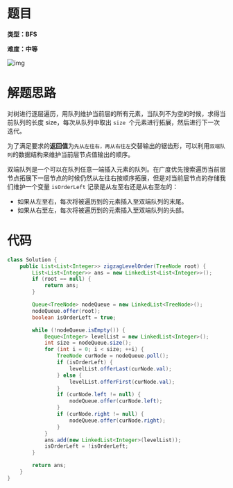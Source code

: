 # 题目



**类型：BFS**



**难度：中等**



![img](https://gitee.com/janeroad/iamge-cloud/raw/master/NoteImage/1631362777969-511a9642-f479-464f-b336-62e02c3f3043.png)

# 解题思路



对树进行逐层遍历，用队列维护当前层的所有元素，当队列不为空的时候，求得当前队列的长度 size，每次从队列中取出 `size `个元素进行拓展，然后进行下一次迭代。



为了满足要求的**返回值**为`先从左往右，再从右往左`交替输出的锯齿形，可以利用`双端队列`的数据结构来维护当前层节点值输出的顺序。



双端队列是一个可以在队列任意一端插入元素的队列。在广度优先搜索遍历当前层节点拓展下一层节点的时候仍然从左往右按顺序拓展，但是对当前层节点的存储我们维护一个变量 `isOrderLeft` 记录是从左至右还是从右至左的：

- 如果从左至右，每次将被遍历到的元素插入至双端队列的末尾。
- 如果从右至左，每次将被遍历到的元素插入至双端队列的头部。



# 代码



```java
class Solution {
    public List<List<Integer>> zigzagLevelOrder(TreeNode root) {
        List<List<Integer>> ans = new LinkedList<List<Integer>>();
        if (root == null) {
            return ans;
        }

        Queue<TreeNode> nodeQueue = new LinkedList<TreeNode>();
        nodeQueue.offer(root);
        boolean isOrderLeft = true;

        while (!nodeQueue.isEmpty()) {
            Deque<Integer> levelList = new LinkedList<Integer>();
            int size = nodeQueue.size();
            for (int i = 0; i < size; ++i) {
                TreeNode curNode = nodeQueue.poll();
                if (isOrderLeft) {
                    levelList.offerLast(curNode.val);
                } else {
                    levelList.offerFirst(curNode.val);
                }
                if (curNode.left != null) {
                    nodeQueue.offer(curNode.left);
                }
                if (curNode.right != null) {
                    nodeQueue.offer(curNode.right);
                }
            }
            ans.add(new LinkedList<Integer>(levelList));
            isOrderLeft = !isOrderLeft;
        }

        return ans;
    }
}
```